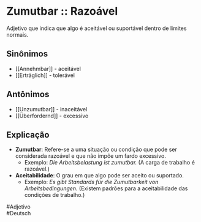 # Zumutbar :: Razoável
Adjetivo que indica que algo é aceitável ou suportável dentro de limites normais.

## Sinônimos
- [[Annehmbar]] - aceitável  
- [[Erträglich]] - tolerável  

## Antônimos
- [[Unzumutbar]] - inaceitável  
- [[Überfordernd]] - excessivo  

## Explicação
- **Zumutbar**: Refere-se a uma situação ou condição que pode ser considerada razoável e que não impõe um fardo excessivo.
  - Exemplo: *Die Arbeitsbelastung ist zumutbar.* (A carga de trabalho é razoável.)
- **Aceitabilidade**: O grau em que algo pode ser aceito ou suportado.
  - Exemplo: *Es gibt Standards für die Zumutbarkeit von Arbeitsbedingungen.* (Existem padrões para a aceitabilidade das condições de trabalho.)

#Adjetivo  
#Deutsch